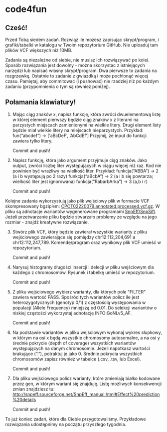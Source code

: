 # code4fun

## Cześć!

Przed Tobą siedem zadań. Rozwiąż ile możesz zapisując skrypt/program, i grafiki/tabelki w katalogu w Twoim repozytorium GitHub. Nie uploaduj tam plików VCF większych niż 10MB.

Zadania są niezależne od siebie, nie musisz ich rozwiązywać po kolei. Sposób rozwiązania jest dowolny - można skorzystac z istniejących narzędzi lub napisać własny skrypt/program. Dwa pierwsze to zadania na rozgrzewkę. Ostatnie to zadanie z gwiazdką i może pochłonąć więcej czasu. Pamiętaj, aby commitować (i pushować) nie rzadziej niż po każdym zadaniu (przypomnienia o tym są również poniżej). 

## Połamania klawiatury!
 
1. Mając ciąg znaków x, napisz funkcję, która zwróci dwuelementową listę w której element pierwszy będzie ciąg znaków x z literami na parzystych miejscach zamienionymi na wielkie litery. Drugi element listy będzie miał wielkie litery na miejscach nieparzystych. 
Przykład:
fun(“abcdef”) -> [‘aBcDeF’, ‘AbCdEf’]
Przyjmij, że input do funkcji zawiera tylko litery.
    
    Commit and push!


2. Napisz funkcję, która jako argument przyjmuje ciąg znaków. Jako output, zwróci liczbę liter występujących w ciągu więcej niż raz. Kod nie powinien być wrażliwy na wielkość liter. 
Przykład:
funkcja(“ABBA”) -> 2 (a i b występują po 2 razy)
funkcja(“aBcbA”) -> 2 (a i b się powtarza; wielkość liter jest ignorowana)
funkcja(“RabarbArka”) -> 3 (a,b i r)

    Commit and push!

Kolejne zadania wykorzystują jako plik wejściowy plik w formacie VCF skompresowany bgzip’em:  [CPCT02220079.annotated.processed.vcf.gz](https://drive.google.com/file/d/1kyswBK5vd3GrLNSY8ZKmw7Xzc9DidCKe/view?usp=sharing). W pliku są adnotacje wariantów wygenerowane programami [SnpEff/SnpSift](http://snpeff.sourceforge.net/SnpSift.html). Jeżeli przetwarzanie pliku będzie stwarzało problemy ze względu na jego rozmiar - znajdź kreatywne rozwiązanie.


3. Stwórz plik VCF, który będzie zawierał wszystkie warianty z pliku wejściowego zawierające się pomiędzy chr12:112,204,691 a chr12:112,247,789. Komendę/program oraz wynikowy plik VCF umieść w repozytorium.

    Commit and push!

4. Narysuj histogramy długości insercji i delecji w pliku wejściowym dla każdego z chromosomów. Rysunek i tabelkę umieść w repozytorium.

    Commit and push!

5. Z pliku wejściowego wybierz warianty, dla których pole "FILTER" zawiera wartość PASS. Spośród tych wariantów policz ile jest heterozygotycznych (genotyp 0/1) z częstością występowania w populacji (Allele Frequency) mniejszą od 0.01. Do selekcji wariantów o niskiej częstości wykorzystaj adnotację INFO:GoNLv5_AF.

    Commit and push!

6. Na podstawie wariantów w pliku wejściowym wykonaj wykres słupkowy, w którym na osi x będą wszystkie chromosomy autosomalne, a na osi y średnie pokrycie (depth of coverage) wszystkich wariantów występujących na danym chromosomie. Jeżeli napotkasz wartości brakujące (“.”), potraktuj je jako 0. Średnie pokrycia wszystkich chromosomów zapisz również w tabelce (.csv, .tsv, lub Excel).

    Commit and push!

7. Dla pliku wejściowego policz warianty, które zmieniają białko kodowane przez gen, w którym wariant się znajduję. Listę możliwych konsekwencji zmian znajdziesz tu: http://snpeff.sourceforge.net/SnpEff_manual.html#Effect%20prediction%20details

    Commit and push!


To już koniec zadań, które dla Ciebie przygotowaliśmy. Przykładowe rozwiązania udostępnimy na początu przyszłego tygodnia.
